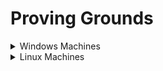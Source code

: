 # Proving Grounds

<details>

<summary>Windows Machines</summary>

* [x] HelpDesk
* [x] Squid
* [ ] Slort
* [ ] AuthBy
* [x] [UT99](https://lojique.gitbook.io/proving-grounds-1/v/ut99/)
* [x] [MeatHead](https://lojique.gitbook.io/proving-grounds-1/v/meathead/)
* [ ] Jacko
* [ ] Medjed
* [x] [Algeron](https://lojique.gitbook.io/proving-grounds-1/v/algernon-1/)
* [x] [Hutch](https://lojique.gitbook.io/proving-grounds-1/v/hutch/)
* [x] [Heist](https://lojique.gitbook.io/proving-grounds-1/v/heist/)
* [ ] Shenzi
* [ ] DVR4
* [x] [Internal](https://lojique.gitbook.io/windows/v/internal/)
* [ ] Craft
* [x] [Vault](https://lojique.gitbook.io/proving-grounds-1/v/vault/)
* [ ] BillyBoss

</details>

<details>

<summary>Linux Machines</summary>

* [x] [ClamAV](https://lojique.gitbook.io/proving-grounds-1/v/clamav/)
* [ ] Tico
* [ ] Fail
* [ ] Nibbles
* [ ] Banzai
* [ ] Hunit
* [ ] Zino
* [ ] Peppo
* [ ] Dibble
* [ ] Hetemit
* [ ] Sybaris
* [ ] ZenPhoto
* [ ] Readys
* [ ] Nukem
* [ ] Walla
* [ ] Pelican
* [ ] Snookums
* [ ] Exfiltrated
* [ ] Twiggy
* [ ] Bratarina
* [ ] BlackGate
* [ ] Sirol

</details>
